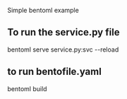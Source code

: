 Simple bentoml example


## To run the service.py file
bentoml serve service.py:svc --reload

## to run bentofile.yaml
bentoml build